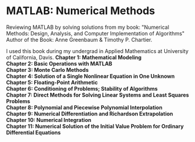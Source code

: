 # MATLAB: Numerical Methods
Reviewing MATLAB by solving solutions from my book:  "Numerical Methods: Design, Analysis, and Computer Implementation of Algorithms" Author of the Book: Anne Greenbaum &amp; Timothy P. Chartier.

I used this book during my undergrad in Applied Mathematics at University of California, Davis. 
**Chapter 1: Mathematical Modeling** <br>
**Chapter 2: Basic Operations with MATLAB** <br>
**Chapter 3: Monte Carlo Methods** <br>
**Chapter 4: Solution of a Single Nonlinear Equation in One Unknown** <br>
**Chapter 5: Floating-Point Arithmetic** <br>
**Chapter 6: Conditioning of Problems; Stability of Algorithms** <br>
**Chapter 7: Direct Methods for Solving Linear Systems and Least Squares Problems** <br>
**Chapter 8: Polynomial and Piecewise Polynomial Interpolation** <br>
**Chapter 9: Numerical Differentiation and Richardson Extrapolation** <br>
**Chapter 10: Numerical Integration** <br>
**Chapter 11: Numerical Solution of the Initial Value Problem for Ordinary Differential Equations** <br>




